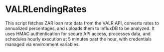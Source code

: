 # VALRLendingRates
This script fetches ZAR loan rate data from the VALR API, converts rates to annualized percentages, and uploads them to InfluxDB to be analyzed. It uses HMAC authentication for secure API access, processes data, and schedules hourly execution at 5 minutes past the hour, with credentials managed via environment variables.
